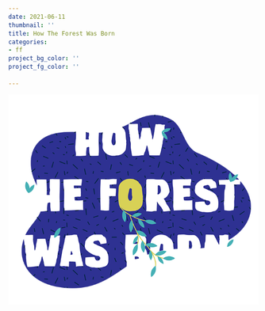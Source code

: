 ```yaml
---
date: 2021-06-11
thumbnail: ''
title: How The Forest Was Born
categories:
- ff
project_bg_color: ''
project_fg_color: ''

---
```

![](/uploads/logo.png)